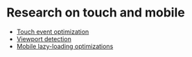 # Research on touch and mobile

- [Touch event optimization](https://github.com/brian-frichette/touch-test/blob/master/Events.md)
- [Viewport detection](https://github.com/brian-frichette/touch-test/blob/master/viewport.md)
- [Mobile lazy-loading optimizations](https://github.com/brian-frichette/touch-test/blob/master/lazy-loading.md)